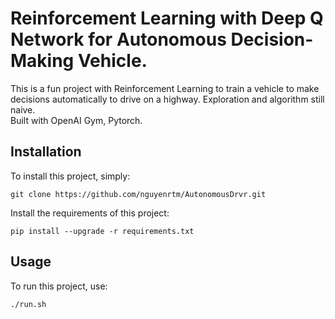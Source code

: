 # Reinforcement Learning with Deep Q Network for Autonomous Decision-Making Vehicle.
 
This is a fun project with Reinforcement Learning to train a vehicle to make decisions automatically to drive on a highway. Exploration and algorithm still naive.<br />
Built with OpenAI Gym, Pytorch.

## Installation
To install this project, simply:
```
git clone https://github.com/nguyenrtm/AutonomousDrvr.git
```
Install the requirements of this project:
```
pip install --upgrade -r requirements.txt
```
## Usage
To run this project, use:
```
./run.sh
```
